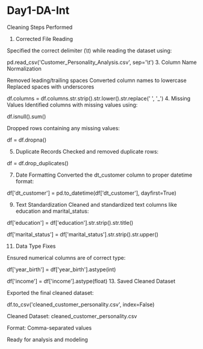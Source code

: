 # Day1-DA-Int
Cleaning Steps Performed
1. Corrected File Reading

Specified the correct delimiter (\t) while reading the dataset using:

pd.read_csv('Customer_Personality_Analysis.csv', sep='\t')
3. Column Name Normalization

Removed leading/trailing spaces
Converted column names to lowercase
Replaced spaces with underscores

df.columns = df.columns.str.strip().str.lower().str.replace(' ', '_')
4. Missing Values
Identified columns with missing values using:

df.isnull().sum()

Dropped rows containing any missing values:

df = df.dropna()

5. Duplicate Records
Checked and removed duplicate rows:

df = df.drop_duplicates()

7. Date Formatting
Converted the dt_customer column to proper datetime format:

df['dt_customer'] = pd.to_datetime(df['dt_customer'], dayfirst=True)

9. Text Standardization
Cleaned and standardized text columns like education and marital_status:

df['education'] = df['education'].str.strip().str.title()

df['marital_status'] = df['marital_status'].str.strip().str.upper()

11. Data Type Fixes
    
Ensured numerical columns are of correct type:

df['year_birth'] = df['year_birth'].astype(int)

df['income'] = df['income'].astype(float)
13. Saved Cleaned Dataset

Exported the final cleaned dataset:

df.to_csv('cleaned_customer_personality.csv', index=False)

Cleaned Dataset: cleaned_customer_personality.csv

Format: Comma-separated values

Ready for analysis and modeling


